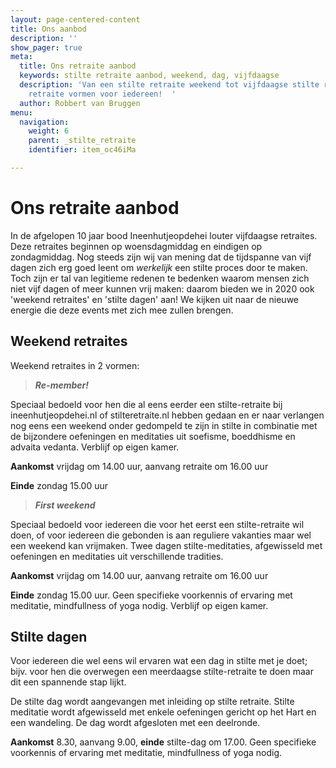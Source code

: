 ```yaml
---
layout: page-centered-content
title: Ons aanbod
description: ''
show_pager: true
meta:
  title: Ons retraite aanbod
  keywords: stilte retraite aanbod, weekend, dag, vijfdaagse
  description: 'Van een stilte retraite weekend tot vijfdaagse stilte retraites: verschillende
    retraite vormen voor iedereen!  '
  author: Robbert van Bruggen
menu:
  navigation:
    weight: 6
    parent: _stilte_retraite
    identifier: item_oc46iMa

---
```

# Ons retraite aanbod

In de afgelopen 10 jaar bood Ineenhutjeopdehei louter vijfdaagse retraites. Deze retraites beginnen op woensdagmiddag en eindigen op zondagmiddag. Nog steeds zijn wij van mening dat de tijdspanne van vijf dagen zich erg goed leent om _werkelijk_ een stilte proces door te maken. Toch zijn er tal van legitieme redenen te bedenken waarom mensen zich niet vijf dagen of meer kunnen vrij maken: daarom bieden we in 2020 ook 'weekend retraites' en 'stilte dagen' aan! We kijken uit naar de nieuwe energie die deze events met zich mee zullen brengen.

## Weekend retraites

Weekend retraites in 2 vormen:

> **_Re-member!_**

Speciaal bedoeld voor hen die al eens eerder een stilte-retraite bij ineenhutjeopdehei.nl of stilteretraite.nl hebben gedaan en er naar verlangen nog eens een weekend onder gedompeld te zijn in stilte in combinatie met de bijzondere oefeningen en meditaties uit soefisme, boeddhisme en advaita vedanta. Verblijf op eigen kamer.

**Aankomst** vrijdag om 14.00 uur, aanvang retraite om 16.00 uur

**Einde** zondag 15.00 uur

> **_First weekend_**

Speciaal bedoeld voor iedereen die voor het eerst een stilte-retraite wil doen, of voor iedereen die gebonden is aan reguliere vakanties maar wel een weekend kan vrijmaken. Twee dagen stilte-meditaties, afgewisseld met oefeningen en meditaties uit verschillende tradities.

**Aankomst** vrijdag om 14.00 uur, aanvang retraite om 16.00 uur

**Einde** zondag 15.00 uur. Geen specifieke voorkennis of ervaring met meditatie, mindfullness of yoga nodig. Verblijf op eigen kamer.

## Stilte dagen

Voor iedereen die wel eens wil ervaren wat een dag in stilte met je doet; bijv. voor hen die overwegen een meerdaagse stilte-retraite te doen maar dit een spannende stap lijkt.

De stilte dag wordt aangevangen met inleiding op stilte retraite. Stilte meditatie wordt afgewisseld met enkele oefeningen gericht op het Hart en een wandeling. De dag wordt afgesloten met een deelronde.

**Aankomst** 8.30, aanvang 9.00, **einde** stilte-dag om 17.00. Geen specifieke voorkennis of ervaring met meditatie, mindfullness of yoga nodig.